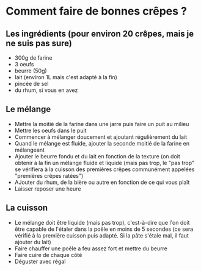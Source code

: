 # Comment faire de bonnes crêpes ?

## Les ingrédients (pour environ 20 crêpes, mais je ne suis pas sure)

- 300g de farine
- 3 oeufs
- beurre (50g)
- lait (environ 1L mais c'est adapté à la fin)
- pincée de sel
- du rhum, si vous en avez

## Le mélange

- Mettre la moitié de la farine dans une jarre puis faire un puit au milieu
- Mettre les oeufs dans le puit
- Commencer à mélanger doucement et ajoutant régulièrement du lait
- Quand le mélange est fluide, ajouter la seconde moitié de la farine en mélangeant
- Ajouter le beurre fondu et du lait en fonction de la texture (on doit obtenir à la fin un mélange fluide et liquide (mais pas trop, le "pas trop" se vérifiera à la cuisson des premières crêpes communément appelées "premières crêpes ratées")
- AJouter du rhum, de la bière ou autre en fonction de ce qui vous plaît
- Laisser reposer une heure

## La cuisson

- Le mélange doit être liquide (mais pas trop), c'est-à-dire que l'on doit être capable de l'étaler dans la poêle en moins de 5 secondes (ce sera vérifié à la première cuisson puis adapté. Si la pâte s'étale mal, il faut ajouter du lait)
- Faire chauffer une poêle a feu assez fort et mettre du beurre
- Faire cuire de chaque côté
- Déguster avec régal